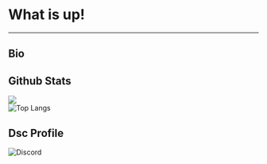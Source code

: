 <h1> What is up! </h1>

---
## Bio

## Github Stats
![](https://github-readme-stats.vercel.app/api?username=ycl310&show_icons=true) <br>
![Top Langs](https://github-readme-stats.vercel.app/api/top-langs/?username=ycl310)

## Dsc Profile
![Discord](https://discord.c99.nl/widget/theme-1/726514422360703008.png)

